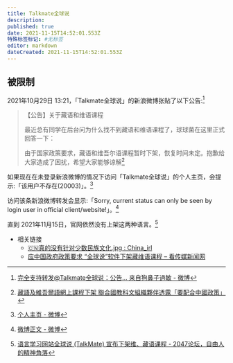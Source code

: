 ```yaml
---
title: Talkmate全球说
description:
published: true
date: 2021-11-15T14:52:01.553Z
特殊标签标记: #无标签
editor: markdown
dateCreated: 2021-11-15T14:52:01.553Z
---
```


## 被限制

2021年10月29日 13:21，「Talkmate全球说」的新浪微博张贴了以下公告:[^cV9h4]

[^cV9h4]: [完全支持转发@Talkmate全球说：公告... 来自狗鼻子過敏 - 微博](https://archive.md/cV9h4 "https://weibo.com/5969074833/KF9On35e8")

> 【公告】关于藏语和维语课程
>
> 最近总有同学在后台问为什么找不到藏语和维语课程了，球球菌在这里正式回答一下：
>
> 由于国家政策要求，藏语和维吾尔语课程暂时下架，恢复时间未定。抱歉给大家造成了困扰，希望大家能够谅解[^9174]

[^9174]: [藏語及維吾爾語網上課程下架 聯合國教科文組織夥伴透露「要配合中國政策」](https://web.archive.org/web/20211031235832/https://gongjyuhok.hk/articles/9174)

如果现在在未登录新浪微博的情况下访问「Talkmate全球说」的个人主页，会提示:「该用户不存在(20003)」。[^3ycbP]

[^3ycbP]: [个人主页 - 微博](https://archive.ph/3ycbP "https://weibo.com/u/5487063021")

访问该条新浪微博转发会显示:「Sorry, current status can only be seen by login user in official client/website!」。[^RMbZQ]

[^RMbZQ]: [微博正文 - 微博](https://archive.ph/RMbZQ "https://weibo.com/5969074833/KF9On35e8")

直到 2021年11月15日，官网依然没有上架这两种语言。[^16706]

[^16706]: [语言学习网站全球说 (TalkMate) 宣布下架维、藏语课程 - 2047论坛，自由人的精神角落](https://web.archive.org/web/20211115071544/https://2047.name/t/16706)

+ 相关链接
    + [🇨🇳真的没有针对少数民族文化.jpg : China_irl](https://web.archive.org/web/20211030151643/https://old.reddit.com/r/China_irl/comments/qiz0a0/真的没有针对少数民族文化jpg/)
    + [应中国政府政策要求 “全球说”软件下架藏维语课程 – 看传媒新闻网](https://web.archive.org/web/20211115063107/https://vct.news/news/8fced8b7-d037-4925-8d28-b3f5a95913ae)
